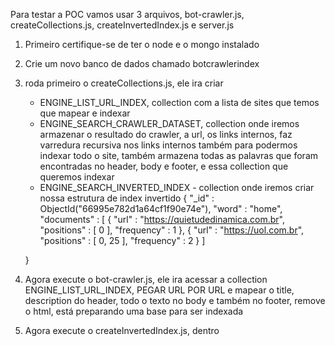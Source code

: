 
Para testar a POC vamos usar 3 arquivos, bot-crawler.js, createCollections.js, createInvertedIndex.js e server.js

1) Primeiro certifique-se de ter o node e o mongo instalado
2) Crie um novo banco de dados chamado botcrawlerindex
3) roda primeiro o createCollections.js, ele ira criar
   - ENGINE_LIST_URL_INDEX, collection com a lista de sites que temos que mapear e indexar
   - ENGINE_SEARCH_CRAWLER_DATASET, collection onde iremos armazenar o resultado do crawler, a url, os links internos, faz varredura recursiva nos links internos também para podermos indexar todo o site, também armazena todas as palavras que foram encontradas no header, body e footer, e essa collection que queremos indexar
   - ENGINE_SEARCH_INVERTED_INDEX - collection onde iremos criar nossa estrutura de index invertido
      {
        "_id" : ObjectId("66995e782d1a64cf1f90e74e"),
        "word" : "home",
        "documents" : [
            {
                "url" : "https://quietudedinamica.com.br",
                "positions" : [
                    0
                ],
                "frequency" : 1
            },
           {
                "url" : "https://uol.com.br",
                "positions" : [
                    0,
                   25
                ],
                "frequency" : 2
            }
        ]
  
    }
4) Agora execute o bot-crawler.js, ele ira acessar a collection ENGINE_LIST_URL_INDEX, PEGAR URL POR URL e mapear o title, description do header, todo o texto no body e também no footer, remove o html, está preparando uma base para ser indexada
5) Agora execute o createInvertedIndex.js, dentro 
   
